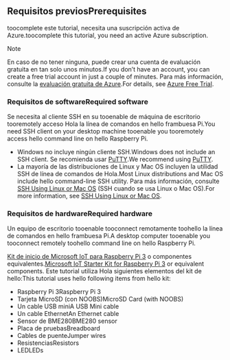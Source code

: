 ## <a name="prerequisites"></a><span data-ttu-id="48b79-101">Requisitos previos</span><span class="sxs-lookup"><span data-stu-id="48b79-101">Prerequisites</span></span>

<span data-ttu-id="48b79-102">toocomplete este tutorial, necesita una suscripción activa de Azure.</span><span class="sxs-lookup"><span data-stu-id="48b79-102">toocomplete this tutorial, you need an active Azure subscription.</span></span>

> [!NOTE]
> <span data-ttu-id="48b79-103">En caso de no tener ninguna, puede crear una cuenta de evaluación gratuita en tan solo unos minutos.</span><span class="sxs-lookup"><span data-stu-id="48b79-103">If you don’t have an account, you can create a free trial account in just a couple of minutes.</span></span> <span data-ttu-id="48b79-104">Para más información, consulte la [evaluación gratuita de Azure][lnk-free-trial].</span><span class="sxs-lookup"><span data-stu-id="48b79-104">For details, see [Azure Free Trial][lnk-free-trial].</span></span>

### <a name="required-software"></a><span data-ttu-id="48b79-105">Requisitos de software</span><span class="sxs-lookup"><span data-stu-id="48b79-105">Required software</span></span>

<span data-ttu-id="48b79-106">Se necesita al cliente SSH en su tooenable de máquina de escritorio tooremotely acceso Hola la línea de comandos en hello frambuesa Pi.</span><span class="sxs-lookup"><span data-stu-id="48b79-106">You need SSH client on your desktop machine tooenable you tooremotely access hello command line on hello Raspberry Pi.</span></span>

- <span data-ttu-id="48b79-107">Windows no incluye ningún cliente SSH.</span><span class="sxs-lookup"><span data-stu-id="48b79-107">Windows does not include an SSH client.</span></span> <span data-ttu-id="48b79-108">Se recomienda usar [PuTTY](http://www.putty.org/).</span><span class="sxs-lookup"><span data-stu-id="48b79-108">We recommend using [PuTTY](http://www.putty.org/).</span></span>
- <span data-ttu-id="48b79-109">La mayoría de las distribuciones de Linux y Mac OS incluyen la utilidad SSH de línea de comandos de Hola.</span><span class="sxs-lookup"><span data-stu-id="48b79-109">Most Linux distributions and Mac OS include hello command-line SSH utility.</span></span> <span data-ttu-id="48b79-110">Para más información, consulte [SSH Using Linux or Mac OS](https://www.raspberrypi.org/documentation/remote-access/ssh/unix.md) (SSH cuando se usa Linux o Mac OS).</span><span class="sxs-lookup"><span data-stu-id="48b79-110">For more information, see [SSH Using Linux or Mac OS](https://www.raspberrypi.org/documentation/remote-access/ssh/unix.md).</span></span>

### <a name="required-hardware"></a><span data-ttu-id="48b79-111">Requisitos de hardware</span><span class="sxs-lookup"><span data-stu-id="48b79-111">Required hardware</span></span>

<span data-ttu-id="48b79-112">Un equipo de escritorio tooenable tooconnect remotamente toohello la línea de comandos en hello frambuesa Pi.</span><span class="sxs-lookup"><span data-stu-id="48b79-112">A desktop computer tooenable you tooconnect remotely toohello command line on hello Raspberry Pi.</span></span>

<span data-ttu-id="48b79-113">[Kit de inicio de Microsoft IoT para Raspberry Pi 3][lnk-starter-kits] o componentes equivalentes.</span><span class="sxs-lookup"><span data-stu-id="48b79-113">[Microsoft IoT Starter Kit for Raspberry Pi 3][lnk-starter-kits] or equivalent components.</span></span> <span data-ttu-id="48b79-114">Este tutorial utiliza Hola siguientes elementos del kit de hello:</span><span class="sxs-lookup"><span data-stu-id="48b79-114">This tutorial uses hello following items from hello kit:</span></span>

- <span data-ttu-id="48b79-115">Raspberry Pi 3</span><span class="sxs-lookup"><span data-stu-id="48b79-115">Raspberry Pi 3</span></span>
- <span data-ttu-id="48b79-116">Tarjeta MicroSD (con NOOBS)</span><span class="sxs-lookup"><span data-stu-id="48b79-116">MicroSD Card (with NOOBS)</span></span>
- <span data-ttu-id="48b79-117">Un cable USB mini</span><span class="sxs-lookup"><span data-stu-id="48b79-117">A USB Mini cable</span></span>
- <span data-ttu-id="48b79-118">Un cable Ethernet</span><span class="sxs-lookup"><span data-stu-id="48b79-118">An Ethernet cable</span></span>
- <span data-ttu-id="48b79-119">Sensor de BME280</span><span class="sxs-lookup"><span data-stu-id="48b79-119">BME280 sensor</span></span>
- <span data-ttu-id="48b79-120">Placa de pruebas</span><span class="sxs-lookup"><span data-stu-id="48b79-120">Breadboard</span></span>
- <span data-ttu-id="48b79-121">Cables de puente</span><span class="sxs-lookup"><span data-stu-id="48b79-121">Jumper wires</span></span>
- <span data-ttu-id="48b79-122">Resistencias</span><span class="sxs-lookup"><span data-stu-id="48b79-122">Resistors</span></span>
- <span data-ttu-id="48b79-123">LED</span><span class="sxs-lookup"><span data-stu-id="48b79-123">LEDs</span></span>

[lnk-starter-kits]: https://azure.microsoft.com/develop/iot/starter-kits/
[lnk-free-trial]: http://azure.microsoft.com/pricing/free-trial/